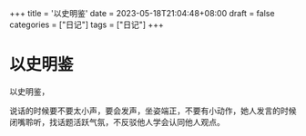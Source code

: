 +++
title = '以史明鉴'
date = 2023-05-18T21:04:48+08:00
draft = false
categories = ["日记"]
tags = ["日记"]
+++

# 以史明鉴

以史明鉴，

说话的时候要不要太小声，要会发声，坐姿端正，不要有小动作，她人发言的时候闭嘴聆听，找话题活跃气氛，不反驳他人学会认同他人观点。

